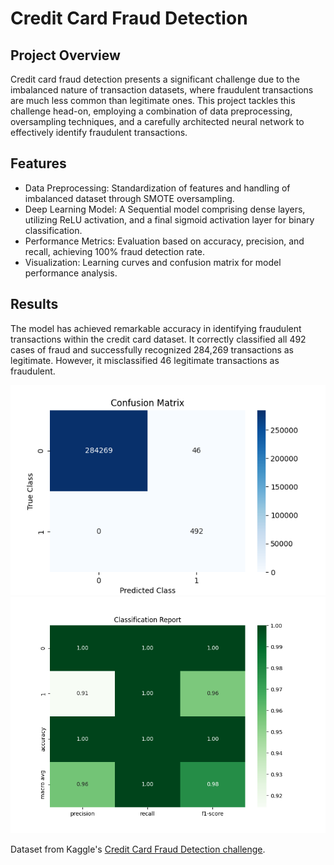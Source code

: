 # Credit Card Fraud Detection

## Project Overview

Credit card fraud detection presents a significant challenge due to the imbalanced nature of transaction datasets,
where fraudulent transactions are much less common than legitimate ones. This project tackles this challenge head-on,
employing a combination of data preprocessing, oversampling techniques, and a carefully architected neural network to effectively identify fraudulent transactions.

## Features
- Data Preprocessing: Standardization of features and handling of imbalanced dataset through SMOTE oversampling.
- Deep Learning Model: A Sequential model comprising dense layers, utilizing ReLU activation, and a final sigmoid activation layer for binary classification.
- Performance Metrics: Evaluation based on accuracy, precision, and recall, achieving 100% fraud detection rate.
- Visualization: Learning curves and confusion matrix for model performance analysis.

## Results
The model has achieved remarkable accuracy in identifying fraudulent transactions within the credit card dataset. It correctly classified all 492 cases of fraud and successfully recognized 284,269 transactions as legitimate. However, it misclassified 46 legitimate transactions as fraudulent.

![Confusion Matrix](Credit_card_fraud_1710357529.png)
![Classification Report](Classification_Report_1710357529.png)

Dataset from Kaggle's [Credit Card Fraud Detection challenge](https://www.kaggle.com/datasets/mlg-ulb/creditcardfraud).
